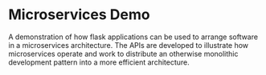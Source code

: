 # Microservices Demo
A demonstration of how flask applications can be used to arrange software in a microservices architecture. The APIs are developed to illustrate how microservices operate and work to distribute an otherwise monolithic development pattern into a more efficient architecture.
